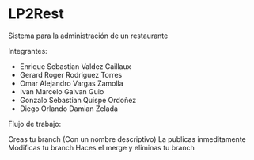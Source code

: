 # LP2Rest
Sistema para la administración de un restaurante

Integrantes:
- Enrique Sebastian Valdez Caillaux
- Gerard Roger Rodriguez Torres
- Omar Alejandro Vargas Zamolla
- Ivan Marcelo Galvan Guio
- Gonzalo Sebastian Quispe Ordoñez
- Diego Orlando Damian Zelada


Flujo de trabajo:


Creas tu branch (Con un nombre descriptivo)
La publicas inmeditamente
Modificas tu branch
Haces el merge y eliminas tu branch

